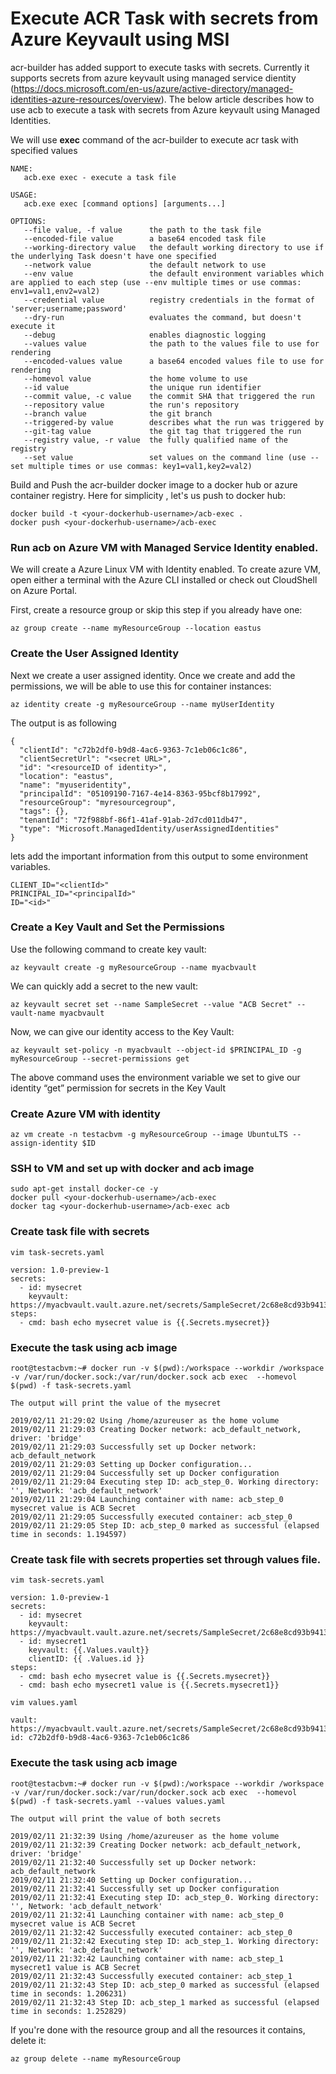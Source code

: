 # Execute ACR Task with secrets from Azure Keyvault using MSI

acr-builder has added support to execute tasks with secrets. Currently it supports secrets from azure keyvault using managed service dientity (https://docs.microsoft.com/en-us/azure/active-directory/managed-identities-azure-resources/overview).  The below article describes how to use acb to execute a task with secrets from Azure keyvault using Managed Identities. 

We will use **exec** command of the acr-builder to execute acr task with specified values

```
NAME:
   acb.exe exec - execute a task file

USAGE:
   acb.exe exec [command options] [arguments...]

OPTIONS:
   --file value, -f value      the path to the task file
   --encoded-file value        a base64 encoded task file
   --working-directory value   the default working directory to use if the underlying Task doesn't have one specified
   --network value             the default network to use
   --env value                 the default environment variables which are applied to each step (use --env multiple times or use commas: env1=val1,env2=val2)
   --credential value          registry credentials in the format of 'server;username;password'
   --dry-run                   evaluates the command, but doesn't execute it
   --debug                     enables diagnostic logging
   --values value              the path to the values file to use for rendering
   --encoded-values value      a base64 encoded values file to use for rendering
   --homevol value             the home volume to use
   --id value                  the unique run identifier
   --commit value, -c value    the commit SHA that triggered the run
   --repository value          the run's repository
   --branch value              the git branch
   --triggered-by value        describes what the run was triggered by
   --git-tag value             the git tag that triggered the run
   --registry value, -r value  the fully qualified name of the registry
   --set value                 set values on the command line (use --set multiple times or use commas: key1=val1,key2=val2)
```

Build and Push the acr-builder docker image to a docker hub or azure container registry. Here for simplicity , let's us push to docker hub:

```
docker build -t <your-dockerhub-username>/acb-exec .
docker push <your-dockerhub-username>/acb-exec
```

### Run **acb** on Azure VM with Managed Service Identity enabled.

We will create a Azure Linux VM with Identity enabled. To create azure VM, open either a terminal with the Azure CLI installed or check out CloudShell on Azure Portal.

First, create a resource group or skip this step if you already have one:

```
az group create --name myResourceGroup --location eastus
```

### Create the User Assigned Identity

Next we create a user assigned identity. Once we create and add the permissions, we will be able to use this for container instances:

```
az identity create -g myResourceGroup --name myUserIdentity
```

The output is as following
```
{
  "clientId": "c72b2df0-b9d8-4ac6-9363-7c1eb06c1c86",
  "clientSecretUrl": "<secret URL>",
  "id": "<resourceID of identity>",
  "location": "eastus",
  "name": "myuseridentity",
  "principalId": "05109190-7167-4e14-8363-95bcf8b17992",
  "resourceGroup": "myresourcegroup",
  "tags": {},
  "tenantId": "72f988bf-86f1-41af-91ab-2d7cd011db47",
  "type": "Microsoft.ManagedIdentity/userAssignedIdentities"
}
```

lets add the important information from this output to some environment variables.

```
CLIENT_ID="<clientId>"
PRINCIPAL_ID="<principalId>"
ID="<id>"
```

### Create a Key Vault and Set the Permissions
Use the following command to create key vault:

```
az keyvault create -g myResourceGroup --name myacbvault
```

We can quickly add a secret to the new vault:

```
az keyvault secret set --name SampleSecret --value "ACB Secret" --vault-name myacbvault
```
Now, we can give our identity access to the Key Vault:

```
az keyvault set-policy -n myacbvault --object-id $PRINCIPAL_ID -g myResourceGroup --secret-permissions get
```
The above command uses the environment variable we set to give our identity “get” permission for secrets in the Key Vault

### Create Azure VM with identity

```
az vm create -n testacbvm -g myResourceGroup --image UbuntuLTS --assign-identity $ID
```

### SSH to VM and set up with docker and acb image

```
sudo apt-get install docker-ce -y
docker pull <your-dockerhub-username>/acb-exec
docker tag <your-dockerhub-username>/acb-exec acb 
```

### Create task file with secrets 

```
vim task-secrets.yaml

version: 1.0-preview-1
secrets:
  - id: mysecret
    keyvault: https://myacbvault.vault.azure.net/secrets/SampleSecret/2c68e8cd93b941389ac2ad735ffc0353
steps:
  - cmd: bash echo mysecret value is {{.Secrets.mysecret}}

```

### Execute the task using acb image

```
root@testacbvm:~# docker run -v $(pwd):/workspace --workdir /workspace -v /var/run/docker.sock:/var/run/docker.sock acb exec  --homevol $(pwd) -f task-secrets.yaml 

The output will print the value of the mysecret

2019/02/11 21:29:02 Using /home/azureuser as the home volume
2019/02/11 21:29:03 Creating Docker network: acb_default_network, driver: 'bridge'
2019/02/11 21:29:03 Successfully set up Docker network: acb_default_network
2019/02/11 21:29:03 Setting up Docker configuration...
2019/02/11 21:29:04 Successfully set up Docker configuration
2019/02/11 21:29:04 Executing step ID: acb_step_0. Working directory: '', Network: 'acb_default_network'
2019/02/11 21:29:04 Launching container with name: acb_step_0
mysecret value is ACB Secret
2019/02/11 21:29:05 Successfully executed container: acb_step_0
2019/02/11 21:29:05 Step ID: acb_step_0 marked as successful (elapsed time in seconds: 1.194597)
```

### Create task file with secrets properties set through values file.

```
vim task-secrets.yaml

version: 1.0-preview-1
secrets:
  - id: mysecret
    keyvault: https://myacbvault.vault.azure.net/secrets/SampleSecret/2c68e8cd93b941389ac2ad735ffc0353
  - id: mysecret1
    keyvault: {{.Values.vault}}
    clientID: {{ .Values.id }}
steps:
  - cmd: bash echo mysecret value is {{.Secrets.mysecret}}
  - cmd: bash echo mysecret1 value is {{.Secrets.mysecret1}}

vim values.yaml

vault: https://myacbvault.vault.azure.net/secrets/SampleSecret/2c68e8cd93b941389ac2ad735ffc0353
id: c72b2df0-b9d8-4ac6-9363-7c1eb06c1c86

```

### Execute the task using acb image

```
root@testacbvm:~# docker run -v $(pwd):/workspace --workdir /workspace -v /var/run/docker.sock:/var/run/docker.sock acb exec  --homevol $(pwd) -f task-secrets.yaml --values values.yaml

The output will print the value of both secrets

2019/02/11 21:32:39 Using /home/azureuser as the home volume
2019/02/11 21:32:39 Creating Docker network: acb_default_network, driver: 'bridge'
2019/02/11 21:32:40 Successfully set up Docker network: acb_default_network
2019/02/11 21:32:40 Setting up Docker configuration...
2019/02/11 21:32:41 Successfully set up Docker configuration
2019/02/11 21:32:41 Executing step ID: acb_step_0. Working directory: '', Network: 'acb_default_network'
2019/02/11 21:32:41 Launching container with name: acb_step_0
mysecret value is ACB Secret
2019/02/11 21:32:42 Successfully executed container: acb_step_0
2019/02/11 21:32:42 Executing step ID: acb_step_1. Working directory: '', Network: 'acb_default_network'
2019/02/11 21:32:42 Launching container with name: acb_step_1
mysecret1 value is ACB Secret
2019/02/11 21:32:43 Successfully executed container: acb_step_1
2019/02/11 21:32:43 Step ID: acb_step_0 marked as successful (elapsed time in seconds: 1.206231)
2019/02/11 21:32:43 Step ID: acb_step_1 marked as successful (elapsed time in seconds: 1.252829)
```

If you're done with the resource group and all the resources it contains, delete it:

```
az group delete --name myResourceGroup
```
